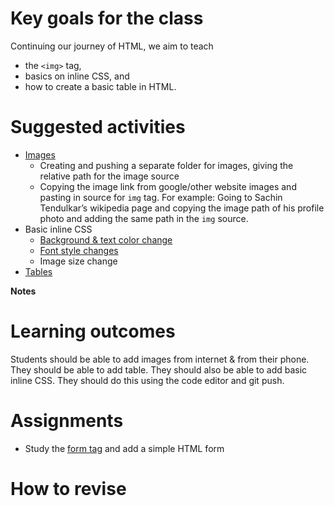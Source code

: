 # Key goals for the class

Continuing our journey of HTML, we aim to teach 

* the `<img>` tag,
* basics on inline CSS, and 
* how to create a basic table in HTML.

# Suggested activities

- [Images](https://developer.mozilla.org/en-US/docs/Learn/HTML/Multimedia_and_embedding/Images_in_HTML)
    - Creating and pushing  a separate folder for images, giving the relative path for the image source
    - Copying the image link from google/other website images and pasting in source for `img` tag. For example: Going to Sachin Tendulkar’s wikipedia page and copying the image path of his profile photo and adding the same path in the `img` source.
- Basic inline CSS
    - [Background & text color change](https://www.w3schools.com/html/html_colors.asp)
    - [Font style changes](https://www.w3schools.com/tags/tryit.asp?filename=tryhtml_font_face_css)
    - Image size change
- [Tables](https://developer.mozilla.org/en-US/docs/Learn/HTML/Tables/Basics)

**Notes**

# Learning outcomes
Students should be able to add images from internet & from their phone. They should be able to add table. They should also be able to add basic inline CSS. They should do this using the code editor and git push.

# Assignments
- Study the [form tag](https://www.w3schools.com/tags/tag_form.asp) and add a simple HTML form 

# How to revise
